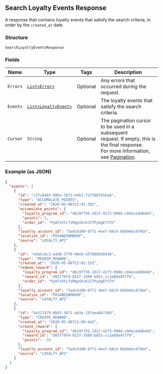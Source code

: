 ## Search Loyalty Events Response

A response that contains loyalty events that satisfy the search 
criteria, in order by the `created_at` date.

### Structure

`SearchLoyaltyEventsResponse`

### Fields

| Name | Type | Tags | Description |
|  --- | --- | --- | --- |
| `Errors` | [`List<Error>`](/doc/models/error.md) | Optional | Any errors that occurred during the request. |
| `Events` | [`List<LoyaltyEvent>`](/doc/models/loyalty-event.md) | Optional | The loyalty events that satisfy the search criteria. |
| `Cursor` | `String` | Optional | The pagination cursor to be used in a subsequent <br>request. If empty, this is the final response. <br>For more information, <br>see [Pagination](https://developer.squareup.com/docs/docs/basics/api101/pagination). |

### Example (as JSON)

```json
{
  "events": [
    {
      "id": "c27c8465-806e-36f2-b4b3-71f5887b5ba8",
      "type": "ACCUMULATE_POINTS",
      "created_at": "2020-05-08T22:01:30Z",
      "accumulate_points": {
        "loyalty_program_id": "d619f755-2d17-41f3-990d-c04ecedd64dd",
        "points": 5,
        "order_id": "PyATxhYLfsMqpVkcKJITPydgEYfZY"
      },
      "loyalty_account_id": "5adcb100-07f1-4ee7-b8c6-6bb9ebc474bd",
      "location_id": "P034NEENMD09F",
      "source": "LOYALTY_API"
    },
    {
      "id": "e4a5cbc3-a4d0-3779-98e9-e578885d9430",
      "type": "REDEEM_REWARD",
      "created_at": "2020-05-08T22:01:15Z",
      "redeem_reward": {
        "loyalty_program_id": "d619f755-2d17-41f3-990d-c04ecedd64dd",
        "reward_id": "d03f79f4-815f-3500-b851-cc1e68a457f9",
        "order_id": "PyATxhYLfsMqpVkcKJITPydgEYfZY"
      },
      "loyalty_account_id": "5adcb100-07f1-4ee7-b8c6-6bb9ebc474bd",
      "location_id": "P034NEENMD09F",
      "source": "LOYALTY_API"
    },
    {
      "id": "5e127479-0b03-3671-ab1e-15faea8b7188",
      "type": "CREATE_REWARD",
      "created_at": "2020-05-08T22:00:44Z",
      "create_reward": {
        "loyalty_program_id": "d619f755-2d17-41f3-990d-c04ecedd64dd",
        "reward_id": "d03f79f4-815f-3500-b851-cc1e68a457f9",
        "points": -10
      },
      "loyalty_account_id": "5adcb100-07f1-4ee7-b8c6-6bb9ebc474bd",
      "source": "LOYALTY_API"
    }
  ]
}
```

